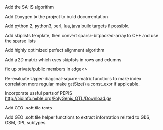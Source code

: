 Add the SA-IS algorithm

Add Doxygen to the project to build documentation

Add python 2, python3, perl, lua, java build targets if possible.

Add skiplists template, then convert sparse-bitpacked-array to C++ and use the sparse lists

Add highly optimized perfect alignment algorithm

Add a 2D matrix which uses skiplists in rows and columns

fix up private/public members in edge<>

Re-evaluate Upper-diagonal-square-matrix functions to make index
correlation more regular, make getSize()  a const_expr if applicable.

Incorporate useful parts of PEPIS
  http://bioinfo.noble.org/PolyGenic_QTL/Download.gy

 Add GEO .soft file tests

 Add GEO .soft file helper functions to extract information related to GDS, GSM,
 GPL subtypes.
